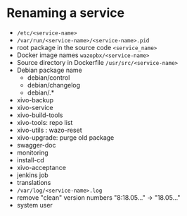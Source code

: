 # Renaming a service

* `/etc/<service-name>`
* `/var/run/<service-name>/<service-name>.pid`
* root package in the source code `<service_name>`
* Docker image names `wazopbx/<service-name>`
* Source directory in Dockerfile `/usr/src/<service-name>`
* Debian package name
  * debian/control
  * debian/changelog
  * debian/<service-name>.*
* xivo-backup
* xivo-service
* xivo-build-tools
* xivo-tools: repo list
* xivo-utils : wazo-reset
* xivo-upgrade: purge old package
* swagger-doc
* monitoring
* install-cd
* xivo-acceptance
* jenkins job
* translations
* `/var/log/<service-name>.log`
* remove "clean" version numbers "8:18.05..." -> "18.05..."
* system user

